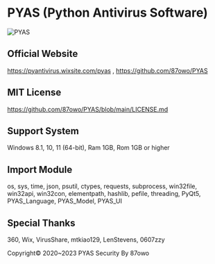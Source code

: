 # PYAS (Python Antivirus Software)
![PYAS](https://github.com/87owo/PYAS/assets/85057800/e49a0aef-6ef6-4485-8f93-e7a73f9571ea)

## Official Website
https://pyantivirus.wixsite.com/pyas , 
https://github.com/87owo/PYAS

## MIT License
https://github.com/87owo/PYAS/blob/main/LICENSE.md

## Support System
Windows 8.1, 10, 11 (64-bit), Ram 1GB, Rom 1GB or higher

## Import Module
os, sys, time, json, psutil, ctypes, requests, subprocess, win32file, win32api, win32con, elementpath, hashlib, pefile, threading, PyQt5, PYAS_Language, PYAS_Model, PYAS_UI

## Special Thanks
360, Wix, VirusShare, mtkiao129, LenStevens, 0607zzy

Copyright© 2020~2023 PYAS Security By 87owo
